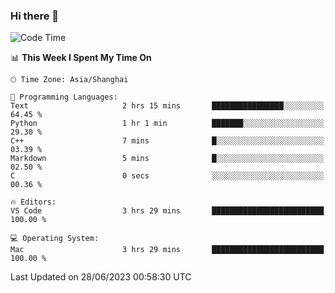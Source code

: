 ### Hi there 👋


<!--START_SECTION:waka-->
![Code Time](http://img.shields.io/badge/Code%20Time-1%2C157%20hrs%2052%20mins-blue)

📊 **This Week I Spent My Time On** 

```text
🕑︎ Time Zone: Asia/Shanghai

💬 Programming Languages: 
Text                     2 hrs 15 mins       ████████████████░░░░░░░░░   64.45 % 
Python                   1 hr 1 min          ███████░░░░░░░░░░░░░░░░░░   29.30 % 
C++                      7 mins              █░░░░░░░░░░░░░░░░░░░░░░░░   03.39 % 
Markdown                 5 mins              █░░░░░░░░░░░░░░░░░░░░░░░░   02.50 % 
C                        0 secs              ░░░░░░░░░░░░░░░░░░░░░░░░░   00.36 % 

🔥 Editors: 
VS Code                  3 hrs 29 mins       █████████████████████████   100.00 % 

💻 Operating System: 
Mac                      3 hrs 29 mins       █████████████████████████   100.00 % 
```


 Last Updated on 28/06/2023 00:58:30 UTC
<!--END_SECTION:waka-->

<!--
**SillyPasty/SillyPasty** is a ✨ _special_ ✨ repository because its `README.md` (this file) appears on your GitHub profile.

Here are some ideas to get you started:

- 🔭 I’m currently working on ...
- 🌱 I’m currently learning ...
- 👯 I’m looking to collaborate on ...
- 🤔 I’m looking for help with ...
- 💬 Ask me about ...
- 📫 How to reach me: ...
- 😄 Pronouns: ...
- ⚡ Fun fact: ...
-->



